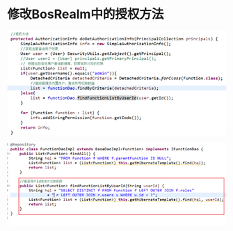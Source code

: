 # 修改BosRealm中的授权方法

![](../../../.gitbook/assets/image%20%2863%29.png)

![](../../../.gitbook/assets/image%20%28264%29.png)

